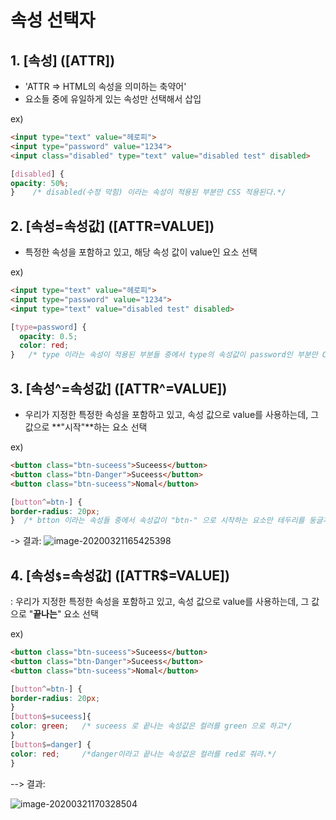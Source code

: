 # 속성 선택자

## 1. [속성] ([ATTR]) 

- 'ATTR => HTML의 속성을 의미하는 축약어' 
- 요소들 중에 유일하게 있는 속성만 선택해서 삽입

ex)   

```html
<input type="text" value="헤로피">
<input type="password" value="1234">
<input class="disabled" type="text" value="disabled test" disabled>
```

```css
[disabled] {
opacity: 50%; 
}    /* disabled(수정 막힘) 이라는 속성이 적용된 부분만 CSS 적용된다.*/
```

## 2. [속성=속성값] ([ATTR=VALUE])

- 특정한 속성을 포함하고 있고, 해당 속성 값이 value인 요소 선택

ex)

```html
<input type="text" value="헤로피">
<input type="password" value="1234">
<input type="text" value="disabled test" disabled>
```

```css
[type=password] {
  opacity: 0.5;
  color: red;
}	/* type 이라는 속성이 적용된 부분들 중에서 type의 속성값이 password인 부분만 CSS 적용된다.*/
```

## 3. [속성^=속성값] ([ATTR^=VALUE])

- 우리가 지정한 특정한 속성을 포함하고 있고, 속성 값으로 value를 사용하는데, 그 값으로 **"시작"**하는 요소 선택

ex) 

``` html
<button class="btn-suceess">Suceess</button>
<button class="btn-Danger">Suceess</button>
<button class="btn-suceess">Nomal</button>
```

```css
[button^=btn-] {
border-radius: 20px;
}  /* btton 이라는 속성들 중에서 속성값이 "btn-" 으로 시작하는 요소만 테두리를 둥글게 해라 */
```

-> 결과: ![image-20200321165425398](C:\Users\강호승\AppData\Roaming\Typora\typora-user-images\image-20200321165425398.png)

## 4. [속성`$`=속성값] ([ATTR$=VALUE])

: 우리가 지정한 특정한 속성을 포함하고 있고, 속성 값으로 value를 사용하는데, 그 값으로 "**끝나는**" 요소 선택

ex)

```html
<button class="btn-suceess">Suceess</button>
<button class="btn-Danger">Suceess</button>
<button class="btn-suceess">Nomal</button>
```

```css
[button^=btn-] {
border-radius: 20px;
}
[button$=suceess]{
color: green;   /* suceess 로 끝나는 속성값은 컬러를 green 으로 하고*/
}
[button$=danger] {
color: red;		/*danger이라고 끝나는 속성값은 컬러를 red로 줘라.*/
}
```

--> 결과: 

![image-20200321170328504](C:\Users\강호승\AppData\Roaming\Typora\typora-user-images\image-20200321170328504.png)